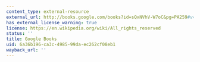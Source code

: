 ```yaml
---
content_type: external-resource
external_url: http://books.google.com/books?id=sQxNVhV-W7oC&pg=PA259#v=onepage
has_external_license_warning: true
license: https://en.wikipedia.org/wiki/All_rights_reserved
status: ''
title: Google Books
uid: 6a36b196-ca3c-4985-99da-ec262cf08eb1
wayback_url: ''
---
```

